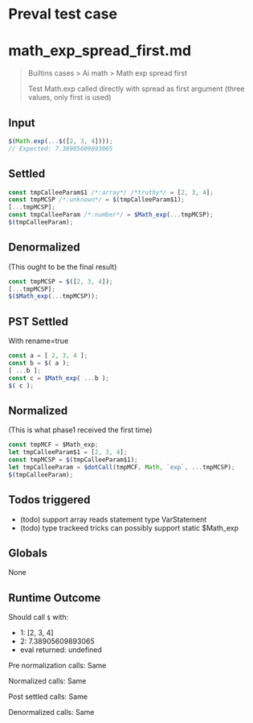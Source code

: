 # Preval test case

# math_exp_spread_first.md

> Builtins cases > Ai math > Math exp spread first
>
> Test Math.exp called directly with spread as first argument (three values, only first is used)

## Input

`````js filename=intro
$(Math.exp(...$([2, 3, 4])));
// Expected: 7.38905609893065
`````


## Settled


`````js filename=intro
const tmpCalleeParam$1 /*:array*/ /*truthy*/ = [2, 3, 4];
const tmpMCSP /*:unknown*/ = $(tmpCalleeParam$1);
[...tmpMCSP];
const tmpCalleeParam /*:number*/ = $Math_exp(...tmpMCSP);
$(tmpCalleeParam);
`````


## Denormalized
(This ought to be the final result)

`````js filename=intro
const tmpMCSP = $([2, 3, 4]);
[...tmpMCSP];
$($Math_exp(...tmpMCSP));
`````


## PST Settled
With rename=true

`````js filename=intro
const a = [ 2, 3, 4 ];
const b = $( a );
[ ...b ];
const c = $Math_exp( ...b );
$( c );
`````


## Normalized
(This is what phase1 received the first time)

`````js filename=intro
const tmpMCF = $Math_exp;
let tmpCalleeParam$1 = [2, 3, 4];
const tmpMCSP = $(tmpCalleeParam$1);
let tmpCalleeParam = $dotCall(tmpMCF, Math, `exp`, ...tmpMCSP);
$(tmpCalleeParam);
`````


## Todos triggered


- (todo) support array reads statement type VarStatement
- (todo) type trackeed tricks can possibly support static $Math_exp


## Globals


None


## Runtime Outcome


Should call `$` with:
 - 1: [2, 3, 4]
 - 2: 7.38905609893065
 - eval returned: undefined

Pre normalization calls: Same

Normalized calls: Same

Post settled calls: Same

Denormalized calls: Same
